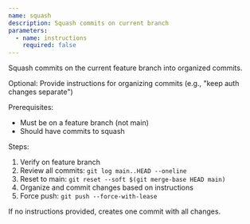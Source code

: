 ```yaml
---
name: squash
description: Squash commits on current branch
parameters:
  - name: instructions
    required: false
---
```


Squash commits on the current feature branch into organized commits.

Optional: Provide instructions for organizing commits (e.g., "keep auth changes separate")

Prerequisites:
- Must be on a feature branch (not main)
- Should have commits to squash

Steps:
1. Verify on feature branch
2. Review all commits: `git log main..HEAD --oneline`
3. Reset to main: `git reset --soft $(git merge-base HEAD main)`
4. Organize and commit changes based on instructions
5. Force push: `git push --force-with-lease`

If no instructions provided, creates one commit with all changes.
